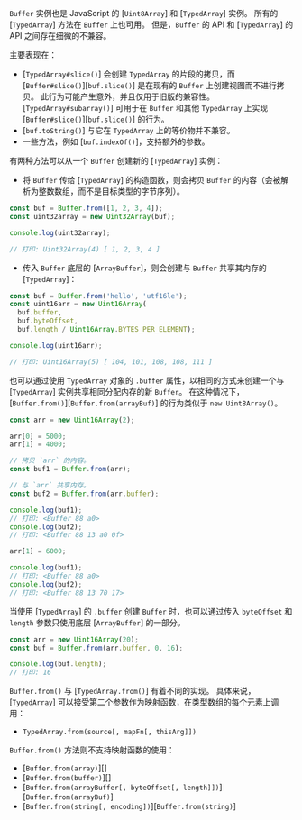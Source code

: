 <!-- YAML
changes:
  - version: v3.0.0
    pr-url: https://github.com/nodejs/node/pull/2002
    description: The `Buffer`s class now inherits from `Uint8Array`.
-->

`Buffer` 实例也是 JavaScript 的 [`Uint8Array`] 和 [`TypedArray`] 实例。
所有的 [`TypedArray`] 方法在 `Buffer` 上也可用。 
但是，`Buffer` 的 API 和 [`TypedArray`] 的 API 之间存在细微的不兼容。

主要表现在：

* [`TypedArray#slice()`] 会创建 `TypedArray` 的片段的拷贝，而 [`Buffer#slice()`][`buf.slice()`] 是在现有的 `Buffer` 上创建视图而不进行拷贝。 
  此行为可能产生意外，并且仅用于旧版的兼容性。 
  [`TypedArray#subarray()`] 可用于在 `Buffer` 和其他 `TypedArray` 上实现 [`Buffer#slice()`][`buf.slice()`] 的行为。
* [`buf.toString()`] 与它在 `TypedArray` 上的等价物并不兼容。
* 一些方法，例如 [`buf.indexOf()`]，支持额外的参数。

有两种方法可以从一个 `Buffer` 创建新的 [`TypedArray`] 实例：

* 将 `Buffer` 传给 [`TypedArray`] 的构造函数，则会拷贝 `Buffer` 的内容（会被解析为整数数组，而不是目标类型的字节序列）。 

```js
const buf = Buffer.from([1, 2, 3, 4]);
const uint32array = new Uint32Array(buf);

console.log(uint32array);

// 打印: Uint32Array(4) [ 1, 2, 3, 4 ]
```

* 传入 `Buffer` 底层的 [`ArrayBuffer`]，则会创建与 `Buffer` 共享其内存的 [`TypedArray`]：

```js
const buf = Buffer.from('hello', 'utf16le');
const uint16arr = new Uint16Array(
  buf.buffer,
  buf.byteOffset,
  buf.length / Uint16Array.BYTES_PER_ELEMENT);

console.log(uint16arr);

// 打印: Uint16Array(5) [ 104, 101, 108, 108, 111 ]
```

也可以通过使用 `TypedArray` 对象的 `.buffer` 属性，以相同的方式来创建一个与 [`TypedArray`] 实例共享相同分配内存的新 `Buffer`。 
在这种情况下，[`Buffer.from()`][`Buffer.from(arrayBuf)`] 的行为类似于 `new Uint8Array()`。

```js
const arr = new Uint16Array(2);

arr[0] = 5000;
arr[1] = 4000;

// 拷贝 `arr` 的内容。
const buf1 = Buffer.from(arr);

// 与 `arr` 共享内存。
const buf2 = Buffer.from(arr.buffer);

console.log(buf1);
// 打印: <Buffer 88 a0>
console.log(buf2);
// 打印: <Buffer 88 13 a0 0f>

arr[1] = 6000;

console.log(buf1);
// 打印: <Buffer 88 a0>
console.log(buf2);
// 打印: <Buffer 88 13 70 17>
```

当使用 [`TypedArray`] 的 `.buffer` 创建 `Buffer` 时，也可以通过传入 `byteOffset` 和 `length` 参数只使用底层 [`ArrayBuffer`] 的一部分。

```js
const arr = new Uint16Array(20);
const buf = Buffer.from(arr.buffer, 0, 16);

console.log(buf.length);
// 打印: 16
```

`Buffer.from()` 与 [`TypedArray.from()`] 有着不同的实现。
具体来说，[`TypedArray`] 可以接受第二个参数作为映射函数，在类型数组的每个元素上调用：

* `TypedArray.from(source[, mapFn[, thisArg]])`

`Buffer.from()` 方法则不支持映射函数的使用：

* [`Buffer.from(array)`][]
* [`Buffer.from(buffer)`][]
* [`Buffer.from(arrayBuffer[, byteOffset[, length]])`][`Buffer.from(arrayBuf)`]
* [`Buffer.from(string[, encoding])`][`Buffer.from(string)`]

